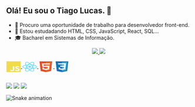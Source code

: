 ## Olá! Eu sou o Tiago Lucas. 👋

- 🔭 Procuro uma oportunidade de trabalho para desenvolvedor front-end.
- 🌱 Estou estudadando HTML, CSS, JavaScript, React, SQL...
- 🎓 Bacharel em Sistemas de Informação.

<div align="center">
  <a href="https://github.com/tiagolucas">
  <img height="180em" src="https://github-readme-stats.vercel.app/api?username=tiagolucas&show_icons=true&theme=tokyonight&include_all_commits=true&count_private=true"/>
  <img height="180em" src="https://github-readme-stats.vercel.app/api/top-langs/?username=tiagolucas&layout=compact&langs_count=7&theme=tokyonight"/>
</div>
<div style="display: inline_block"><br>
  <img align="center" alt="Tiago-Js" height="30" width="40" src="https://raw.githubusercontent.com/devicons/devicon/master/icons/javascript/javascript-plain.svg">
  <img align="center" alt="Tiago-React" height="30" width="40" src="https://raw.githubusercontent.com/devicons/devicon/master/icons/react/react-original.svg">
  <img align="center" alt="Tiago-HTML" height="30" width="40" src="https://raw.githubusercontent.com/devicons/devicon/master/icons/html5/html5-original.svg">
  <img align="center" alt="Tiago-CSS" height="30" width="40" src="https://raw.githubusercontent.com/devicons/devicon/master/icons/css3/css3-original.svg">
</div>
  
  ##
  
  <div>   
  <a href="https://instagram.com/tiagolucas1402" target="_blank"><img src="https://img.shields.io/badge/-Instagram-%23E4405F?style=for-the-badge&logo=instagram&logoColor=white" target="_blank"></a>
  <a href = "mailto:contatotiagolucas1402@gmail.com"><img src="https://img.shields.io/badge/-Gmail-%23333?style=for-the-badge&logo=gmail&logoColor=white" target="_blank"></a>
  <a href="https://www.linkedin.com/in/tiagolucas1402" target="_blank"><img src="https://img.shields.io/badge/-LinkedIn-%230077B5?style=for-the-badge&logo=linkedin&logoColor=white" target="_blank"></a> 
 
  ![Snake animation](https://github.com/tiagoLucas/tiagolucas/blob/output/github-contribution-grid-snake.svg)
 
</div>
